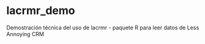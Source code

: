 # lacrmr_demo
Demostración técnica del uso de lacrmr - paquete R para leer datos de Less Annoying CRM
